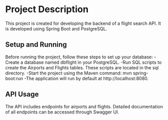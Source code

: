 # Project Description
This project is created for developing the backend of a flight search API. It is developed using Spring Boot and PostgreSQL.

## Setup and Running
Before running the project, follow these steps to set up your database:
-Create a database named dbflight in your PostgreSQL.
-Run SQL scripts to create the Airports and Flights tables. These scripts are located in the sql directory.
-Start the project using the Maven command: mvn spring-boot:run
-The application will run by default at http://localhost:8080.

## API Usage
The API includes endpoints for airports and flights. Detailed documentation of all endpoints can be accessed through Swagger UI.
